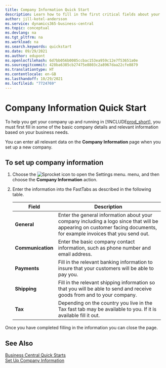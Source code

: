 ```yaml
---
title: Company Information Quick Start
description: Learn how to fill in the first critical fields about your company in Business Central by reading this Quick Start article.
author: jill-kotel-andersson
ms.service: dynamics365-business-central
ms.topic: conceptual
ms.devlang: na
ms.tgt_pltfrm: na
ms.workload: na
ms.search.keywords: quickstart
ms.date: 09/29/2021
ms.author: edupont
ms.openlocfilehash: 6d7bb056b0085ccbac153ea959c12e7f53651a0e
ms.sourcegitcommit: 428ba6385cb27475e8803c2a8967daa22cfe8879
ms.translationtype: HT
ms.contentlocale: en-GB
ms.lasthandoff: 10/29/2021
ms.locfileid: "7724769"
---
```

# <a name="company-information-quick-start"></a>Company Information Quick Start

To help you get your company up and running in [!INCLUDE[prod_short](includes/prod_short.md)], you must first fill in some of the basic company details and relevant information based on your business needs.  

You can enter all relevant data on the **Company Information** page when you set up a new company.

## <a name="to-set-up-company-information"></a>To set up company information  

1. Choose the ![Sprocket icon to open the Settings menu.](media/ui-experience/settings_icon_small.png) menu, and then choose the **Company Information** action.
2. Enter the information into the FastTabs as described in the following table.

    |Field|Description|  
    |-------------|---------------------------------------|  
    |**General**|Enter the general information about your company including a logo since that will be appearing on customer facing documents, for example invoices that you send out. |  
    |**Communication**|Enter the basic company contact information, such as phone number and email address.|  
    |**Payments**| Fill in the relevant banking information to insure that your customers will be able to pay you.|  
    |**Shipping**|Fill in the relevant shipping information so that you will be able to send and receive goods from and to your company.|  
    |**Tax**|Depending on the country you live in the Tax fast tab may be available to you. If it is available fill it out.|  

Once you have completed filling in the information you can close the page.  

## <a name="see-also"></a>See Also  

[Business Central Quick Starts](quick-start-business-central.md)  
[Set Up Company Information](LocalFunctionality/Italy/how-to-set-up-company-information.md)  
